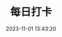 ---
title: 每日打卡
date: 2023-11-01 13:43:20
type: says
cover: /T/即刻短文背景.gif
desc: 保持学习
leftend: ""
rightend: ""
---